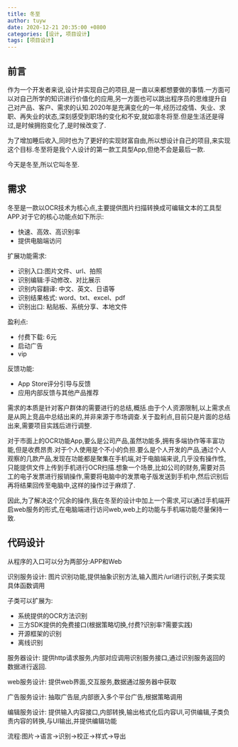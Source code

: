 ```yaml
---
title: 冬至
author: tuyw
date: 2020-12-21 20:35:00 +0800
categories: [设计, 项目设计]
tags: [项目设计]
---
```


## 前言

作为一个开发者来说,设计并实现自己的项目,是一直以来都想要做的事情.一方面可以对自己所学的知识进行价值化的应用,另一方面也可以跳出程序员的思维提升自己对产品、客户、需求的认知.2020年是充满变化的一年,经历过疫情、失业、求职、再失业的状态,深刻感受到职场的变化和不安,就如凛冬将至.但是生活还是得过,是时候拥抱变化了,是时候改变了.

为了增加睡后收入,同时也为了更好的实现财富自由,所以想设计自己的项目,来实现这个目标.冬至将是我个人设计的第一款工具型App,但绝不会是最后一款.

今天是冬至,所以它叫冬至.

## 需求

冬至是一款以OCR技术为核心点,主要提供图片扫描转换成可编辑文本的工具型APP.对于它的核心功能点如下所示:
- 快速、高效、高识别率
- 提供电脑端访问

扩展功能需求:
- 识别入口:图片文件、url、拍照
- 识别编辑:手动修改、对比展示
- 识别内容翻译: 中文、英文、日语等
- 识别结果格式: word、txt、excel、pdf
- 识别出口: 粘贴板、系统分享、本地文件

盈利点:
- 付费下载: 6元
- 启动广告
- vip

反馈功能:
- App Store评分引导与反馈
- 应用内部反馈与其他产品推荐


需求的本质是针对客户群体的需要进行的总结,概括.由于个人资源限制,以上需求点是从网上竞品中总结出来的,并非来源于市场调查.关于盈利点,目前只是片面的总结出来,需要项目实践后进行调整.

对于市面上的OCR功能App,要么是公司产品,虽然功能多,拥有多端协作等丰富功能,但是收费昂贵.对于个人使用是个不小的负担.要么是个人开发的产品,通过个人观察的几款产品,发现在功能都是聚集在手机端,对于电脑端来说,几乎没有操作性,只能提供文件上传到手机进行OCR扫描.想象一个场景,比如公司的财务,需要对员工的电子发票进行报销操作,需要将电脑中的发票电子版发送到手机中,然后识别后再将结果回传至电脑中,这样的操作过于麻烦了.

因此,为了解决这个冗余的操作,我在冬至的设计中加上一个需求,可以通过手机端开启web服务的形式,在电脑端进行访问web,web上的功能与手机端功能尽量保持一致.

## 代码设计

从程序的入口可以分为两部分:APP和Web

识别服务设计: 图片识别功能,提供抽象识别方法,输入图片/url进行识别,子类实现具体函数调用

子类可以扩展为:
- 系统提供的OCR方法识别
- 三方SDK提供的免费接口(根据策略切换,付费?识别率?需要实践)
- 开源框架的识别
- 离线识别

服务器设计: 提供http请求服务,内部对应调用识别服务接口,通过识别服务返回的数据进行返回.

web服务设计: 提供web界面,交互服务,数据通过服务器中获取

广告服务设计: 抽取广告层,内部嵌入多个平台广告,根据策略调用

编辑服务设计: 提供输入内容接口,内部转换,输出格式化后内容UI,可供编辑,子类负责内容的转换,与UI输出,并提供编辑功能

流程:图片->语言->识别->校正->样式->导出











